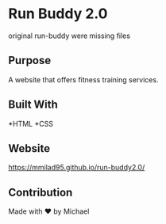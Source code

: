 # Run Buddy 2.0

original run-buddy were missing files

## Purpose 
A website that offers fitness training services.

## Built With
*HTML
*CSS

## Website 
https://mmilad95.github.io/run-buddy2.0/

## Contribution
Made with ❤️ by Michael 
